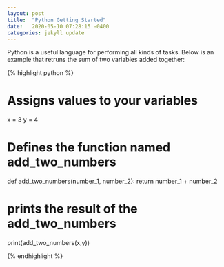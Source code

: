 ```yaml
---
layout: post
title:  "Python Getting Started"
date:   2020-05-10 07:28:15 -0400
categories: jekyll update
---
```


Python is a useful language for performing all kinds of tasks.  Below is an example that retruns the sum of two variables added together:

{% highlight python %}
# Assigns values to your variables
x = 3
y = 4

# Defines the function named add_two_numbers
def add_two_numbers(number_1, number_2):
  return number_1 + number_2

# prints the result of the add_two_numbers
print(add_two_numbers(x,y))

{% endhighlight %}